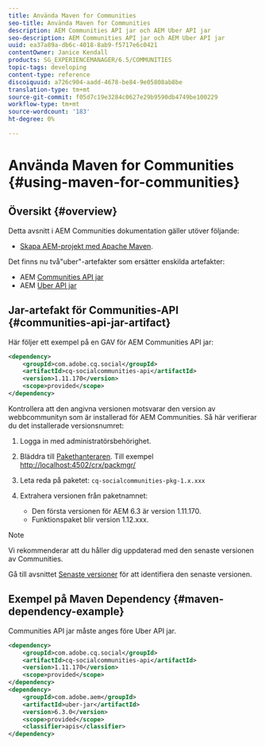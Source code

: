 ```yaml
---
title: Använda Maven for Communities
seo-title: Använda Maven for Communities
description: AEM Communities API jar och AEM Uber API jar
seo-description: AEM Communities API jar och AEM Uber API jar
uuid: ea37a89a-db6c-4018-8ab9-f5717e6c0421
contentOwner: Janice Kendall
products: SG_EXPERIENCEMANAGER/6.5/COMMUNITIES
topic-tags: developing
content-type: reference
discoiquuid: a726c904-aadd-4678-be84-9e05808ab8be
translation-type: tm+mt
source-git-commit: f05d7c19e3284c0627e29b9590db4749be100229
workflow-type: tm+mt
source-wordcount: '183'
ht-degree: 0%

---
```



# Använda Maven for Communities {#using-maven-for-communities}

## Översikt {#overview}

Detta avsnitt i AEM Communities dokumentation gäller utöver följande:

* [Skapa AEM-projekt med Apache Maven](../../help/sites-developing/ht-projects-maven.md).

Det finns nu två&quot;uber&quot;-artefakter som ersätter enskilda artefakter:

* AEM [Communities API jar](#communities-api-jar-artifact)
* AEM [Uber API jar](../../help/sites-developing/ht-projects-maven.md#what-is-the-uberjar)

## Jar-artefakt för Communities-API {#communities-api-jar-artifact}

Här följer ett exempel på en GAV för AEM Communities API jar:

```xml
<dependency>
    <groupId>com.adobe.cq.social</groupId>
    <artifactId>cq-socialcommunities-api</artifactId>
    <version>1.11.170</version>
    <scope>provided</scope>
</dependency>
```

Kontrollera att den angivna versionen motsvarar den version av webbcommunityn som är installerad för AEM Communities. Så här verifierar du det installerade versionsnumret:

1. Logga in med administratörsbehörighet.
1. Bläddra till [Pakethanteraren](../../help/sites-administering/package-manager.md). Till exempel [http://localhost:4502/crx/packmgr/](http://localhost:4502/crx/packmgr/)

1. Leta reda på paketet: `cq-socialcommunities-pkg-1.x.xxx`
1. Extrahera versionen från paketnamnet:
   * Den första versionen för AEM 6.3 är version 1.11.170.
   * Funktionspaket blir version 1.12.xxx.

>[!NOTE]
>
>Vi rekommenderar att du håller dig uppdaterad med den senaste versionen av Communities.
>
>Gå till avsnittet [Senaste versioner](deploy-communities.md#latest-releases) för att identifiera den senaste versionen.


## Exempel på Maven Dependency {#maven-dependency-example}

Communities API jar måste anges före Uber API jar.

```xml
<dependency>
    <groupId>com.adobe.cq.social</groupId>
    <artifactId>cq-socialcommunities-api</artifactId>
    <version>1.11.170</version>
    <scope>provided</scope>
</dependency>
<dependency>
    <groupId>com.adobe.aem</groupId>
    <artifactId>uber-jar</artifactId>
    <version>6.3.0</version>
    <scope>provided</scope>
    <classifier>apis</classifier>
</dependency>
```
